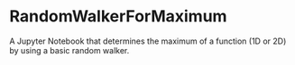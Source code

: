 # RandomWalkerForMaximum
A Jupyter Notebook that determines the maximum of a function (1D or 2D) by using a basic random walker.
